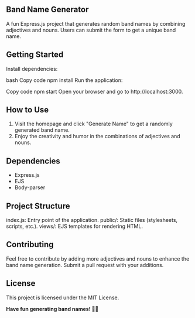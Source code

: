 ## Band Name Generator
A fun Express.js project that generates random band names by combining adjectives and nouns. Users can submit the form to get a unique band name.

## Getting Started
Install dependencies:

bash
Copy code
npm install
Run the application:

Copy code
npm start
Open your browser and go to http://localhost:3000.

## How to Use
1. Visit the homepage and click "Generate Name" to get a randomly generated band name.
2. Enjoy the creativity and humor in the combinations of adjectives and nouns.
## Dependencies
* Express.js
* EJS
* Body-parser

## Project Structure
index.js: Entry point of the application.
public/: Static files (stylesheets, scripts, etc.).
views/: EJS templates for rendering HTML.

## Contributing
Feel free to contribute by adding more adjectives and nouns to enhance the band name generation. Submit a pull request with your additions.

## License
This project is licensed under the MIT License.

**Have fun generating band names! 🎸🤘**
